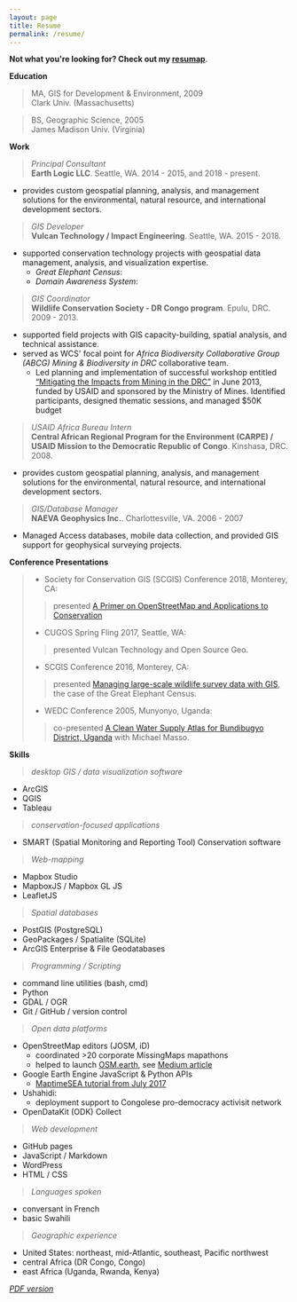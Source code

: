 ```yaml
---
layout: page
title: Resume
permalink: /resume/
---
```


**Not what you're looking for? Check out my [resumap](/maps/resumap.html)**.

**Education**
>MA, GIS for Development & Environment, 2009<br>
Clark Univ. (Massachusetts)

>BS, Geographic Science, 2005<br> James Madison Univ. (Virginia)<br>

**Work**
>*Principal Consultant*<br>
**Earth Logic LLC**. Seattle, WA. 2014 - 2015, and 2018 - present. <br>
- provides custom geospatial planning, analysis, and management solutions for the environmental, natural resource, and international development sectors.

>*GIS Developer* <br>
**Vulcan Technology / Impact Engineering**. Seattle, WA. 2015 - 2018. <br>
- supported conservation technology projects with geospatial data management, analysis, and visualization expertise.
  - *Great Elephant Census*:
  - *Domain Awareness System*:

>*GIS Coordinator*<br>
**Wildlife Conservation Society - DR Congo program**. Epulu, DRC. 2009 - 2013.<br>
- supported field projects with GIS capacity-building, spatial analysis, and technical assistance.
- served as WCS' focal point for *Africa Biodiversity Collaborative Group (ABCG)* *Mining & Biodiversity in DRC* collaborative team.
  - Led planning and implementation of successful workshop entitled [“Mitigating the Impacts from Mining in the DRC”](http://pfbc-cbfp.org/news_en/items/ABCG-ENEN.html) in June 2013, funded by USAID and sponsored by the Ministry of Mines. Identified participants, designed thematic sessions, and managed $50K budget

>*USAID Africa Bureau Intern*<br>
**Central African Regional Program for the Environment (CARPE) / USAID Mission to the Democratic Republic of Congo**. Kinshasa, DRC. 2008.<br>
- provides custom geospatial planning, analysis, and management solutions for the environmental, natural resource, and international development sectors.

>*GIS/Database Manager*<br>
**NAEVA Geophysics Inc.**. Charlottesville, VA. 2006 - 2007
- Managed Access databases, mobile data collection, and provided GIS support for geophysical surveying projects.

**Conference Presentations**
>- Society for Conservation GIS (SCGIS) Conference 2018, Monterey, CA:
>>presented [A Primer on OpenStreetMap and Applications to Conservation](https://docs.google.com/presentation/d/1zVOn-MY0yLkzi1AFVDWnqPjft8Fsf8NJmRQKGiEDTBs/edit?usp=sharing)
>- CUGOS Spring Fling 2017, Seattle, WA:
>>presented Vulcan Technology and Open Source Geo.
>- SCGIS Conference 2016, Monterey, CA:
>>presented [Managing large-scale wildlife survey data with GIS](http://www.conservationgis.org/scgis/2016/Scgis2016PROC.html#joel), the case of the Great Elephant Census.
>- WEDC Conference 2005, Munyonyo, Uganda:
>>co-presented [A Clean Water Supply Atlas for Bundibugyo District, Uganda](http://wedc.lboro.ac.uk/resources/conference/31/Masso.pdf) with Michael Masso.

**Skills**
>*desktop GIS / data visualization software*
- ArcGIS
- QGIS
- Tableau

>*conservation-focused applications*
- SMART (Spatial Monitoring and Reporting Tool) Conservation software

>*Web-mapping*
- Mapbox Studio
- MapboxJS / Mapbox GL JS
- LeafletJS

>*Spatial databases*
- PostGIS (PostgreSQL)
- GeoPackages / Spatialite (SQLite)
- ArcGIS Enterprise & File Geodatabases

>*Programming / Scripting*
- command line utilities (bash, cmd)
- Python
- GDAL / OGR
- Git / GitHub / version control

>*Open data platforms*
- OpenStreetMap editors (JOSM, iD)
  - coordinated >20 corporate MissingMaps mapathons
  - helped to launch [OSM.earth](http://www.osm.earth), see [Medium article](https://blog.mapbox.com/a-mapathon-for-the-environment-with-osm-earth-8f0f2fd187d3)
- Google Earth Engine JavaScript & Python APIs
  - [MaptimeSEA tutorial from July 2017](http://maptimesea.github.io/2017/07/12/earthengine.html)
- Ushahidi:
  - deployment support to Congolese pro-democracy activisit network
- OpenDataKit (ODK) Collect

>*Web development*
- GitHub pages
- JavaScript / Markdown
- WordPress
- HTML / CSS

>*Languages spoken*
- conversant in French
- basic Swahili

>*Geographic experience*
- United States: northeast, mid-Atlantic, southeast, Pacific northwest
- central Africa (DR Congo, Congo)
- east Africa (Uganda, Rwanda, Kenya)

*[PDF version](/assets/JoelMasselink_Resume_2018.pdf)*
